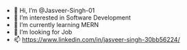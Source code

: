 - 👋 Hi, I’m @Jasveer-Singh-01
- 👀 I’m interested in Software Development
- 🌱 I’m currently learning  MERN
- 💞️ I’m looking  for Job
- 📫 https://www.linkedin.com/in/jasveer-singh-30bb56224/

<!---
Jasveer-Singh-01/Jasveer-Singh-01 is a ✨ special ✨ repository because its `README.md` (this file) appears on your GitHub profile.
You can click the Preview link to take a look at your changes.
--->
